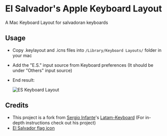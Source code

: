 # El Salvador's Apple Keyboard Layout
A Mac Keyboard Layout for salvadoran keyboards

## Usage
* Copy .keylayout and .icns files into ```/Library/Keyboard Layouts/``` folder in your mac
* Add the "E.S." input source from Keyboard preferences (It should be under "Others" input source)
* End result:

  ![ES Keyboard Layout](https://i.imgur.com/I1aKsm6.png)
  
## Credits
* This project is a fork from [Sergio Infante](https://github.com/neosergio/)'s [Latam-Keyboard](https://github.com/neosergio/Latam-Keyboard) (For in-depth instructions check out his project)
* [El Salvador flag icon](http://www.iconarchive.com/show/all-country-flag-icons-by-custom-icon-design/El-Salvador-Flag-icon.html)
